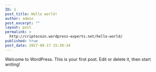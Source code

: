 ```yaml
---
ID: 1
post_title: Hello world!
author: admin
post_excerpt: ""
layout: post
permalink: >
  http://criptocoin.wordpress-experts.net/hello-world/
published: true
post_date: 2017-08-17 15:30:34
---
```

Welcome to WordPress. This is your first post. Edit or delete it, then start writing!